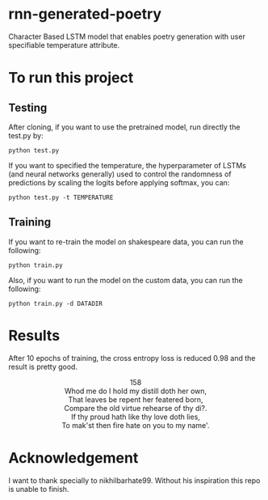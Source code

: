 # rnn-generated-poetry
Character Based LSTM model that enables poetry generation with user specifiable temperature attribute.

# To run this project

## Testing
After cloning, if you want to use the pretrained model, run directly the test.py by:

    python test.py
    
If you want to specified the temperature, the hyperparameter of LSTMs (and neural networks generally) used to control the randomness of predictions by scaling the logits before applying softmax, you can:

    python test.py -t TEMPERATURE
    
## Training
If you want to re-train the model on shakespeare data, you can run the following:

    python train.py
    
Also, if you want to run the model on the custom data, you can run the following:

    python train.py -d DATADIR
    
# Results
After 10 epochs of training, the cross entropy loss is reduced 0.98 and the result is pretty good.

<p align="center">
158<br>
Whod me do I hold my distill doth her own,<br>
That leaves be repent her featered born,<br>
Compare the old virtue rehearse of thy di?.<br>
  If thy proud hath like thy love doth lies,<br>
To mak'st then fire hate on you to my name'.
</p>

# Acknowledgement
I want to thank specially to nikhilbarhate99. Without his inspiration this repo is unable to finish.
